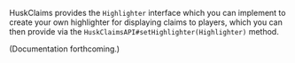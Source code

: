 HuskClaims provides the `Highlighter` interface which you can implement to create your own highlighter for displaying claims to players, which you can then provide via the `HuskClaimsAPI#setHighlighter(Highlighter)` method.

(Documentation forthcoming.)